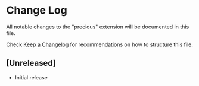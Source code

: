# Change Log
All notable changes to the "precious" extension will be documented in this file.

Check [Keep a Changelog](http://keepachangelog.com/) for recommendations on how to structure this file.

## [Unreleased]
- Initial release
